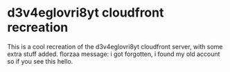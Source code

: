 # d3v4eglovri8yt cloudfront recreation
 
This is a cool recreation of the d3v4eglovri8yt cloudfront server, with some extra stuff added.
florzaa message: i got forgotten, i found my old account so if you see this hello.

